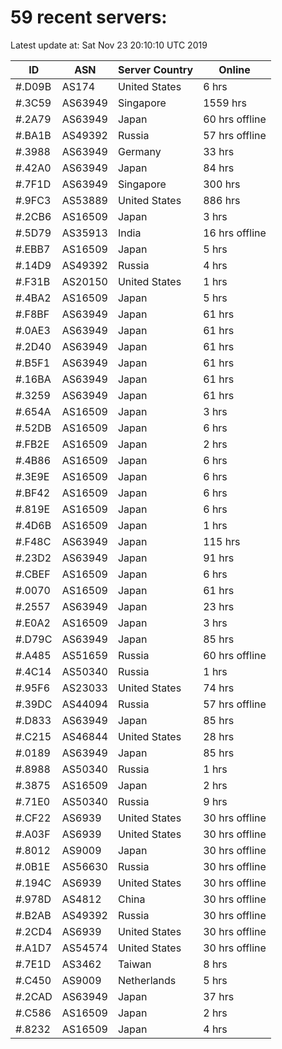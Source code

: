 # 59 recent servers:

Latest update at: Sat Nov 23 20:10:10 UTC 2019

| ID | ASN | Server Country | Online |
| -- | --- | -------------- | ------ |
| #.D09B | AS174 | United States | 6 hrs |
| #.3C59 | AS63949 | Singapore | 1559 hrs |
| #.2A79 | AS63949 | Japan | 60 hrs offline |
| #.BA1B | AS49392 | Russia | 57 hrs offline |
| #.3988 | AS63949 | Germany | 33 hrs |
| #.42A0 | AS63949 | Japan | 84 hrs |
| #.7F1D | AS63949 | Singapore | 300 hrs |
| #.9FC3 | AS53889 | United States | 886 hrs |
| #.2CB6 | AS16509 | Japan | 3 hrs |
| #.5D79 | AS35913 | India | 16 hrs offline |
| #.EBB7 | AS16509 | Japan | 5 hrs |
| #.14D9 | AS49392 | Russia | 4 hrs |
| #.F31B | AS20150 | United States | 1 hrs |
| #.4BA2 | AS16509 | Japan | 5 hrs |
| #.F8BF | AS63949 | Japan | 61 hrs |
| #.0AE3 | AS63949 | Japan | 61 hrs |
| #.2D40 | AS63949 | Japan | 61 hrs |
| #.B5F1 | AS63949 | Japan | 61 hrs |
| #.16BA | AS63949 | Japan | 61 hrs |
| #.3259 | AS63949 | Japan | 61 hrs |
| #.654A | AS16509 | Japan | 3 hrs |
| #.52DB | AS16509 | Japan | 6 hrs |
| #.FB2E | AS16509 | Japan | 2 hrs |
| #.4B86 | AS16509 | Japan | 6 hrs |
| #.3E9E | AS16509 | Japan | 6 hrs |
| #.BF42 | AS16509 | Japan | 6 hrs |
| #.819E | AS16509 | Japan | 6 hrs |
| #.4D6B | AS16509 | Japan | 1 hrs |
| #.F48C | AS63949 | Japan | 115 hrs |
| #.23D2 | AS63949 | Japan | 91 hrs |
| #.CBEF | AS16509 | Japan | 6 hrs |
| #.0070 | AS16509 | Japan | 61 hrs |
| #.2557 | AS63949 | Japan | 23 hrs |
| #.E0A2 | AS16509 | Japan | 3 hrs |
| #.D79C | AS63949 | Japan | 85 hrs |
| #.A485 | AS51659 | Russia | 60 hrs offline |
| #.4C14 | AS50340 | Russia | 1 hrs |
| #.95F6 | AS23033 | United States | 74 hrs |
| #.39DC | AS44094 | Russia | 57 hrs offline |
| #.D833 | AS63949 | Japan | 85 hrs |
| #.C215 | AS46844 | United States | 28 hrs |
| #.0189 | AS63949 | Japan | 85 hrs |
| #.8988 | AS50340 | Russia | 1 hrs |
| #.3875 | AS16509 | Japan | 2 hrs |
| #.71E0 | AS50340 | Russia | 9 hrs |
| #.CF22 | AS6939 | United States | 30 hrs offline |
| #.A03F | AS6939 | United States | 30 hrs offline |
| #.8012 | AS9009 | Japan | 30 hrs offline |
| #.0B1E | AS56630 | Russia | 30 hrs offline |
| #.194C | AS6939 | United States | 30 hrs offline |
| #.978D | AS4812 | China | 30 hrs offline |
| #.B2AB | AS49392 | Russia | 30 hrs offline |
| #.2CD4 | AS6939 | United States | 30 hrs offline |
| #.A1D7 | AS54574 | United States | 30 hrs offline |
| #.7E1D | AS3462 | Taiwan | 8 hrs |
| #.C450 | AS9009 | Netherlands | 5 hrs |
| #.2CAD | AS63949 | Japan | 37 hrs |
| #.C586 | AS16509 | Japan | 2 hrs |
| #.8232 | AS16509 | Japan | 4 hrs |

